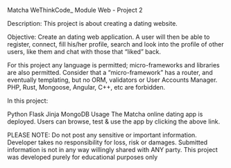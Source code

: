 Matcha
WeThinkCode_ Module
Web - Project 2

Description:
This project is about creating a dating website.

Objective:
Create an dating web application. A user will then be able to register, connect, fill his/her profile, search and look into the profile of other users, like them and chat with those that “liked” back.

For this project any language is permitted; micro-frameworks and libraries are also permitted. Consider that a “micro-framework” has a router, and eventually templating, but no ORM, validators or User Accounts Manager. PHP, Rust, Mongoose, Angular, C++, etc are forbidden.

In this project:

Python
Flask
Jinja
MongoDB 
Usage
The Matcha online dating app is deployed. Users can browse, test & use the app by clicking the above link.

PLEASE NOTE: Do not post any sensitive or important information. Developer takes no responsibility for loss, risk or damages. Submitted information is not in any way willingly shared with ANY party. This project was developed purely for educational purposes only
